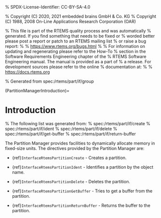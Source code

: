 % SPDX-License-Identifier: CC-BY-SA-4.0

% Copyright (C) 2020, 2021 embedded brains GmbH & Co. KG
% Copyright (C) 1988, 2008 On-Line Applications Research Corporation (OAR)

% This file is part of the RTEMS quality process and was automatically
% generated.  If you find something that needs to be fixed or
% worded better please post a report or patch to an RTEMS mailing list
% or raise a bug report:
%
% https://www.rtems.org/bugs.html
%
% For information on updating and regenerating please refer to the How-To
% section in the Software Requirements Engineering chapter of the
% RTEMS Software Engineering manual.  The manual is provided as a part of
% a release.  For development sources please refer to the online
% documentation at:
%
% https://docs.rtems.org

% Generated from spec:/rtems/part/if/group

(PartitionManagerIntroduction)=

# Introduction

% The following list was generated from:
% spec:/rtems/part/if/create
% spec:/rtems/part/if/ident
% spec:/rtems/part/if/delete
% spec:/rtems/part/if/get-buffer
% spec:/rtems/part/if/return-buffer

The Partition Manager provides facilities to dynamically allocate memory in
fixed-size units. The directives provided by the Partition Manager are:

- {ref}`InterfaceRtemsPartitionCreate` - Creates a partition.

- {ref}`InterfaceRtemsPartitionIdent` - Identifies a partition by the object
  name.

- {ref}`InterfaceRtemsPartitionDelete` - Deletes the partition.

- {ref}`InterfaceRtemsPartitionGetBuffer` - Tries to get a buffer from the
  partition.

- {ref}`InterfaceRtemsPartitionReturnBuffer` - Returns the buffer to the
  partition.
